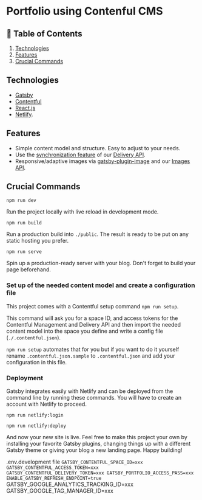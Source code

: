 # Portfolio using Contenful CMS

## 🚩 Table of Contents

1. [Technologies](#technologies)
2. [Features](#features)
3. [Crucial Commands](#crucial-commands)

## Technologies

- [Gatsby](http://gatsbyjs.com/)
- [Contentful](https://www.contentful.com)
- [React.js](https://reactjs.org/)
- [Netlify](https://www.netlify.com/).

## Features

- Simple content model and structure. Easy to adjust to your needs.
- Use the [synchronization feature](https://www.contentful.com/developers/docs/references/content-delivery-api/#/reference/synchronization) of our [Delivery API](https://www.contentful.com/developers/docs/references/content-delivery-api/).
- Responsive/adaptive images via [gatsby-plugin-image](https://www.gatsbyjs.org/packages/gatsby-plugin-image/) and our [Images API](https://www.contentful.com/developers/docs/references/content-delivery-api/#/reference/synchronization/initial-synchronization-of-entries-of-a-specific-content-type).

## Crucial Commands

`npm run dev`

Run the project locally with live reload in development mode.

`npm run build`

Run a production build into `./public`. The result is ready to be put on any static hosting you prefer.

`npm run serve`

Spin up a production-ready server with your blog. Don't forget to build your page beforehand.

### Set up of the needed content model and create a configuration file

This project comes with a Contentful setup command `npm run setup`.

This command will ask you for a space ID, and access tokens for the Contentful Management and Delivery API and then import the needed content model into the space you define and write a config file (`./.contentful.json`).

`npm run setup` automates that for you but if you want to do it yourself rename `.contentful.json.sample` to `.contentful.json` and add your configuration in this file.

### Deployment

Gatsby integrates easily with Netlify and can be deployed from the command line by running these commands. You will have to create an account with Netlify to proceed.

`npm run netlify:login`

`npm run netlify:deploy`

And now your new site is live. Feel free to make this project your own by installing your favorite Gatsby plugins, changing things up with a different Gatsby theme or giving your blog a new landing page. Happy building!

.env.development file
`GATSBY_CONTENTFUL_SPACE_ID=xxx GATSBY_CONTENTFUL_ACCESS_TOKEN=xxx GATSBY_CONTENTFUL_DELIVERY_TOKEN=xxx GATSBY_PORTFOLIO_ACCESS_PASS=xxx ENABLE_GATSBY_REFRESH_ENDPOINT=true`
GATSBY_GOOGLE_ANALYTICS_TRACKING_ID=xxx
GATSBY_GOOGLE_TAG_MANAGER_ID=xxx
